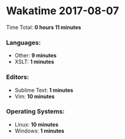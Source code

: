 # Wakatime 2017-08-07

Time Total: **0 hours 11 minutes**

### Languages:
- Other: **9 minutes** 
- XSLT: **1 minutes** 

### Editors:
- Sublime Text: **1 minutes** 
- Vim: **10 minutes** 

### Operating Systems:
- Linux: **10 minutes** 
- Windows: **1 minutes** 

